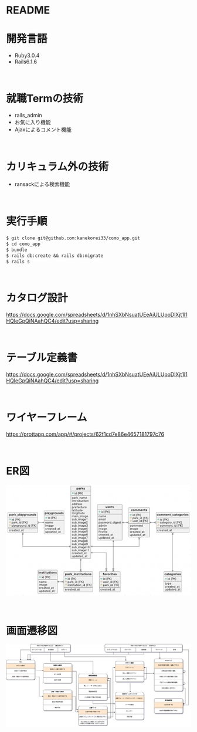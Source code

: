 # README

# 開発言語
* Ruby3.0.4
* Rails6.1.6

<br>

# 就職Termの技術

* rails_admin
* お気に入り機能
* Ajaxによるコメント機能


<br>

# カリキュラム外の技術
* ransackによる検索機能

<br>

# 実行手順
```
$ git clone git@github.com:kanekorei33/como_app.git
$ cd como_app
$ bundle
$ rails db:create && rails db:migrate
$ rails s
```

<br>

# カタログ設計
https://docs.google.com/spreadsheets/d/1nhSXbNsuatUEeAiULUpoDlXjt1I1HQIeGpQiNAahQC4/edit?usp=sharing

<br>

# テーブル定義書
https://docs.google.com/spreadsheets/d/1nhSXbNsuatUEeAiULUpoDlXjt1I1HQIeGpQiNAahQC4/edit?usp=sharing

<br>

# ワイヤーフレーム
https://prottapp.com/app/#/projects/62f1cd7e86e4657181797c76

<br>

# ER図
![ER](readme/erzu.png)

<br>

# 画面遷移図
![Screen](readme/COMOgamensenizu.jpg)